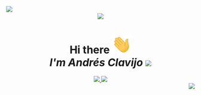 <!-- GIF -->

<div align="left">
  <img src='https://media3.giphy.com/media/UVG0BN8TOMKkPOJS6e/giphy.gif?cid=790b7611e15acf0f8390fe59223229edfee83442d3e5e869&rid=giphy.gif&ct=s' width='30'>
</div>

<!-- GIF -->

<div align="center">
    <img src="https://media4.giphy.com/media/juua9i2c2fA0AIp2iq/giphy.gif?cid=ecf05e47elll2mcz6fnf0tihi6tn2lg6rdr0wiji0qu6ovl8&ep=v1_gifs_related&rid=giphy.gif&ct=s" width="200">
    <!-- PRESENTACION -->
    <h1>Hi there <img src="https://raw.githubusercontent.com/ABSphreak/ABSphreak/master/gifs/Hi.gif" height="50px" /> <br> <em>I'm Andrés Clavijo</em> <img src="https://media1.giphy.com/media/S5uMJDmtnATLbjjw3h/giphy.gif?cid=ecf05e477qpfeplxetmpdxrapgm33dfc91t6kj5p3kyf9l0u&ep=v1_gifs_search&rid=giphy.gif&ct=g" width="60"></h1>
</div>

<!-- BOTONES -->

<div align="center">  
  <div>
    <a href="https://www.linkedin.com/in/andywclav/">
      <img src="https://img.shields.io/badge/-LinkedIn-%230077B5?style=for the-badge&logo=linkedin&logoColor=white" width="110">
    </a>
    <a href="https://github.com/AndywClav">
      <!-- GIF -->
      <img src="https://img.shields.io/badge/GitHub-100000?style=for-the-badge&logo=github&logoColor=white" width="110">
    </a>
  </div>

<!-- GIF -->

<div align="right">
  <img src='https://media3.giphy.com/media/UVG0BN8TOMKkPOJS6e/giphy.gif?cid=790b7611e15acf0f8390fe59223229edfee83442d3e5e869&rid=giphy.gif&ct=s' width='30'>
</div>